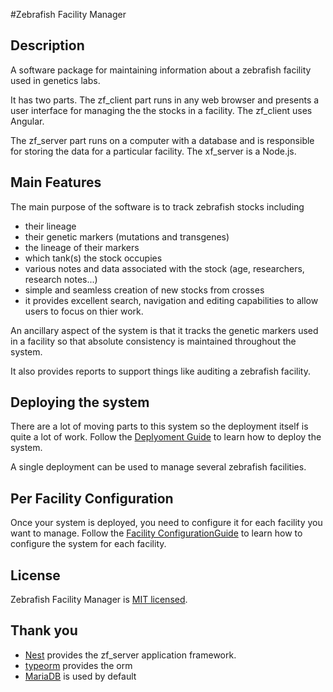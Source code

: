 #Zebrafish Facility Manager

## Description

A software package for maintaining information about a zebrafish facility
used in genetics labs.

It has two parts.  The zf_client part runs in any web browser and
presents a user interface for managing the the stocks in a facility.
The zf_client uses Angular.

The zf_server part runs on a computer with a database and is responsible
for storing the data for a particular facility. The xf_server is a Node.js.

## Main Features

The main purpose of the software is to track zebrafish stocks including
- their lineage
- their genetic markers (mutations and transgenes)
- the lineage of their markers
- which tank(s) the stock occupies
- various notes and data associated with the stock (age, researchers, research notes...)
- simple and seamless creation of new stocks from crosses
- it provides excellent search, navigation and editing capabilities to allow users to focus
on thier work.

An ancillary aspect of the system is that it tracks the genetic markers used in a facility
so that absolute consistency is maintained throughout the system.

It also provides reports to support things like auditing a zebrafish facility.

## Deploying the system

There are a lot of moving parts to this system so the deployment itself is quite
a lot of work.  Follow the [Deplyoment Guide](Deployment.md) to learn how to deploy the system.

A single deployment can be used to manage several zebrafish facilities.

## Per Facility Configuration

Once your system is deployed, you need to configure it for each facility you want to manage.
Follow the [Facility ConfigurationGuide](PerFacility.md) to learn how to configure the system
for each facility.

## License

  Zebrafish Facility Manager is [MIT licensed](LICENSE).
  
## Thank you

- [Nest](https://github.com/nestjs/nest) provides the zf_server application framework.
- [typeorm](https://typeorm.delightful.studio/) provides the orm
- [MariaDB](https://mariadb.com/) is used by default
